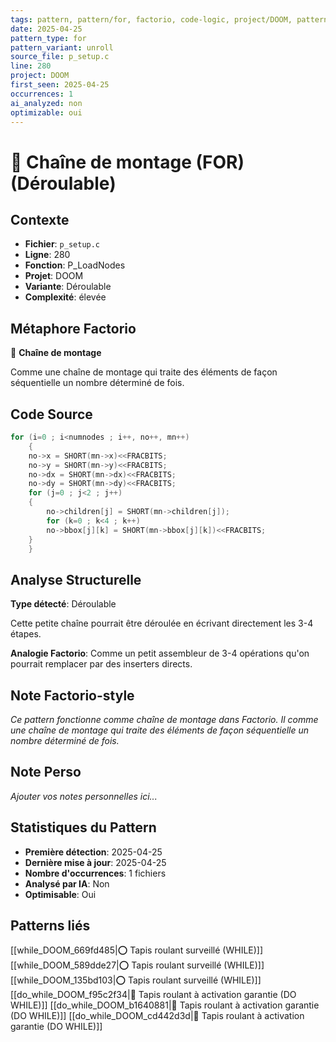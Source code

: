 ```yaml
---
tags: pattern, pattern/for, factorio, code-logic, project/DOOM, pattern/variant/unroll
date: 2025-04-25
pattern_type: for
pattern_variant: unroll
source_file: p_setup.c
line: 280
project: DOOM
first_seen: 2025-04-25
occurrences: 1
ai_analyzed: non
optimizable: oui
---
```


# 🔄 Chaîne de montage (FOR) (Déroulable)

## Contexte
- **Fichier**: `p_setup.c`
- **Ligne**: 280
- **Fonction**: P_LoadNodes
- **Projet**: DOOM
- **Variante**: Déroulable
- **Complexité**: élevée

## Métaphore Factorio
🔄 **Chaîne de montage**

Comme une chaîne de montage qui traite des éléments de façon séquentielle un nombre déterminé de fois.

## Code Source
```c
for (i=0 ; i<numnodes ; i++, no++, mn++)
    {
	no->x = SHORT(mn->x)<<FRACBITS;
	no->y = SHORT(mn->y)<<FRACBITS;
	no->dx = SHORT(mn->dx)<<FRACBITS;
	no->dy = SHORT(mn->dy)<<FRACBITS;
	for (j=0 ; j<2 ; j++)
	{
	    no->children[j] = SHORT(mn->children[j]);
	    for (k=0 ; k<4 ; k++)
		no->bbox[j][k] = SHORT(mn->bbox[j][k])<<FRACBITS;
	}
    }
```

## Analyse Structurelle
**Type détecté**: Déroulable

Cette petite chaîne pourrait être déroulée en écrivant directement les 3-4 étapes.

**Analogie Factorio**:
Comme un petit assembleur de 3-4 opérations qu'on pourrait remplacer par des inserters directs.

## Note Factorio-style
*Ce pattern fonctionne comme chaîne de montage dans Factorio. Il comme une chaîne de montage qui traite des éléments de façon séquentielle un nombre déterminé de fois.*

## Note Perso
*Ajouter vos notes personnelles ici...*

## Statistiques du Pattern
- **Première détection**: 2025-04-25
- **Dernière mise à jour**: 2025-04-25
- **Nombre d'occurrences**: 1 fichiers
- **Analysé par IA**: Non
- **Optimisable**: Oui

## Patterns liés
[[while_DOOM_669fd485|⭕ Tapis roulant surveillé (WHILE)]]
[[while_DOOM_589dde27|⭕ Tapis roulant surveillé (WHILE)]]
[[while_DOOM_135bd103|⭕ Tapis roulant surveillé (WHILE)]]
[[do_while_DOOM_f95c2f34|🔄 Tapis roulant à activation garantie (DO WHILE)]]
[[do_while_DOOM_b1640881|🔄 Tapis roulant à activation garantie (DO WHILE)]]
[[do_while_DOOM_cd442d3d|🔄 Tapis roulant à activation garantie (DO WHILE)]]
